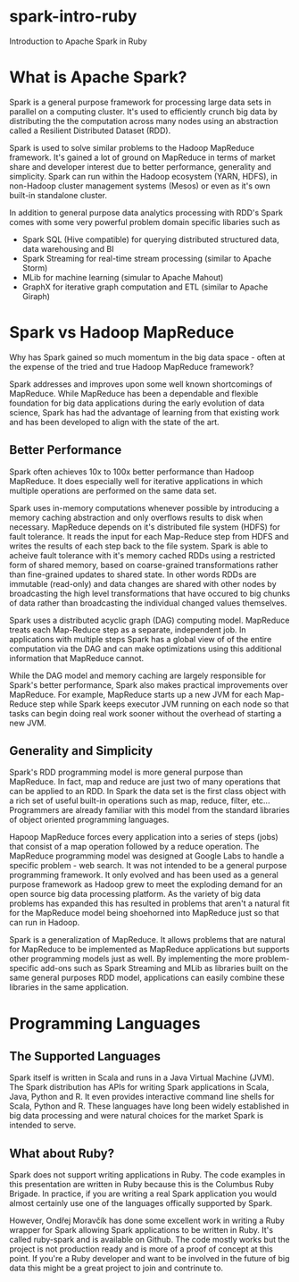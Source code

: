 # spark-intro-ruby
Introduction to Apache Spark in Ruby

# What is Apache Spark?
Spark is a general purpose framework for processing large data sets in parallel on a computing cluster. It's used to efficiently crunch big data by distributing the the computation across many nodes using an abstraction called a Resilient Distributed Dataset (RDD).

Spark is used to solve similar problems to the Hadoop MapReduce framework. It's gained a lot of ground on MapReduce in terms of market share and developer interest due to better performance, generality and simplicity. Spark can run within the Hadoop ecosystem (YARN, HDFS), in non-Hadoop cluster management systems (Mesos) or even as it's own built-in standalone cluster.

In addition to general purpose data analytics processing with RDD's Spark comes with some very powerful problem domain specific libaries such as
- Spark SQL (Hive compatible) for querying distributed structured data, data warehousing and BI
- Spark Streaming for real-time stream processing (similar to Apache Storm)
- MLib for machine learning (simular to Apache Mahout)
- GraphX for iterative graph computation and ETL (similar to Apache Giraph)

# Spark vs Hadoop MapReduce
Why has Spark gained so much momentum in the big data space - often at the expense of the tried and true Hadoop MapReduce framework?

Spark addresses and improves upon some well known shortcomings of MapReduce. While MapReduce has been a dependable and flexible foundation for big data applications during the early evolution of data science, Spark has had the advantage of learning from that existing work and has been developed to align with the state of the art.

## Better Performance
Spark often achieves 10x to 100x better performance than Hadoop MapReduce. It does especially well for iterative applications in which multiple operations are performed on the same data set.

Spark uses in-memory computations whenever possible by introducing a memory caching abstraction and only overflows results to disk when necessary. MapReduce depends on it's distributed file system (HDFS) for fault tolerance. It reads the input for each Map-Reduce step from HDFS and writes the results of each step back to the file system. Spark is able to acheive fault tolerance with it's memory cached RDDs using a restricted form of shared memory, based on coarse-grained transformations rather than fine-grained updates to shared state. In other words RDDs are immutable (read-only) and data changes are shared with other nodes by broadcasting the high level transformations that have occured to big chunks of data rather than broadcasting the individual changed values themselves.

Spark uses a distributed acyclic graph (DAG) computing model. MapReduce treats each Map-Reduce step as a separate, independent job. In applications with multiple steps Spark has a global view of of the entire computation via the DAG and can make optimizations using this additional information that MapReduce cannot.

While the DAG model and memory caching are largely responsible for Spark's better performance, Spark also makes practical improvements over MapReduce. For example, MapReduce starts up a new JVM for each Map-Reduce step while Spark keeps executor JVM running on each node so that tasks can begin doing real work sooner without the overhead of starting a new JVM.

## Generality and Simplicity
Spark's RDD programming model is more general purpose than MapReduce. In fact, map and reduce are just two of many operations that can be applied to an RDD. In Spark the data set is the first class object with a rich set of useful built-in operations such as map, reduce, filter, etc... Programmers are already familiar with this model from the standard libraries of object oriented programming languages.

Hapoop MapReduce forces every application into a series of steps (jobs) that consist of a map operation followed by a reduce operation. The MapReduce programming model was designed at Google Labs to handle a specific problem - web search. It was not intended to be a general purpose programming framework. It only evolved and has been used as a general purpose framework as Hadoop grew to meet the exploding demand for an open source big data processing platform. As the variety of big data problems has expanded this has resulted in problems that aren't a natural fit for the MapReduce model being shoehorned into MapReduce just so that can run in Hadoop.

Spark is a generalization of MapReduce. It allows problems that are natural for MapReduce to be implemented as MapReduce applications but supports other programming models just as well. By implementing the more problem-specific add-ons such as Spark Streaming and MLib as libraries built on the same general purposes RDD model, applications can easily combine these libraries in the same application.

# Programming Languages
## The Supported Languages
Spark itself is written in Scala and runs in a Java Virtual Machine (JVM). The Spark distribution has APIs for writing Spark applications in Scala, Java, Python and R. It even provides interactive command line shells for Scala, Python and R. These languages have long been widely established in big data processing and were natural choices for the market Spark is intended to serve.

## What about Ruby?
Spark does not support writing applications in Ruby. The code examples in this presentation are written in Ruby because this is the Columbus Ruby Brigade. In practice, if you are writing a real Spark application you would almost certainly use one of the languages offically supported by Spark.

However, Ondřej Moravčík has done some excellent work in writing a Ruby wrapper for Spark allowing Spark applications to be written in Ruby. It's called ruby-spark and is available on Github. The code mostly works but the project is not production ready and is more of a proof of concept at this point. If you're a Ruby developer and want to be involved in the future of big data this might be a great project to join and contrinute to.
